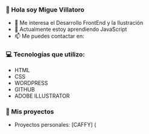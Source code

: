 ### 👋 Hola soy Migue Villatoro 
- 👀 Me interesa el Desarrollo FrontEnd y la Ilustración
- 🌱 Actualmente estoy aprendiendo JavaScript
- 📫 Me puedes contactar en:

<!---
miguevillatoro/miguevillatoro is a ✨ special ✨ repository because its `README.md` (this file) appears on your GitHub profile.
You can click the Preview link to take a look at your changes.
--->

### 💻 Tecnologías que utilizo:
- HTML
- CSS
- WORDPRESS
- GITHUB
- ADOBE ILLUSTRATOR

### 🚀 Mis proyectos
- Proyectos personales:
[CAFFY] (


